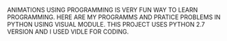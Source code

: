 ANIMATIONS USING PROGRAMMING IS VERY FUN WAY TO LEARN PROGRAMMING. 
HERE ARE MY PROGRAMMS AND PRATICE PROBLEMS IN PYTHON USING VISUAL MODULE.
THIS PROJECT USES PYTHON 2.7 VERSION AND I USED VIDLE FOR CODING.
